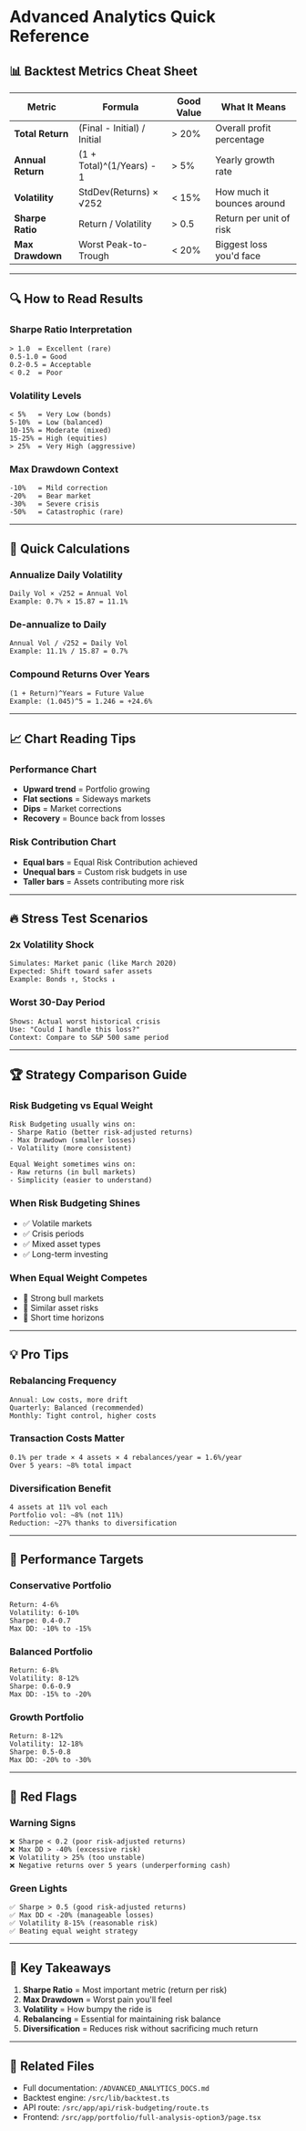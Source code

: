 # Advanced Analytics Quick Reference

## 📊 Backtest Metrics Cheat Sheet

| Metric | Formula | Good Value | What It Means |
|--------|---------|------------|---------------|
| **Total Return** | (Final - Initial) / Initial | > 20% | Overall profit percentage |
| **Annual Return** | (1 + Total)^(1/Years) - 1 | > 5% | Yearly growth rate |
| **Volatility** | StdDev(Returns) × √252 | < 15% | How much it bounces around |
| **Sharpe Ratio** | Return / Volatility | > 0.5 | Return per unit of risk |
| **Max Drawdown** | Worst Peak-to-Trough | < 20% | Biggest loss you'd face |

---

## 🔍 How to Read Results

### Sharpe Ratio Interpretation
```
> 1.0  = Excellent (rare)
0.5-1.0 = Good
0.2-0.5 = Acceptable
< 0.2  = Poor
```

### Volatility Levels
```
< 5%   = Very Low (bonds)
5-10%  = Low (balanced)
10-15% = Moderate (mixed)
15-25% = High (equities)
> 25%  = Very High (aggressive)
```

### Max Drawdown Context
```
-10%   = Mild correction
-20%   = Bear market
-30%   = Severe crisis
-50%   = Catastrophic (rare)
```

---

## 🧮 Quick Calculations

### Annualize Daily Volatility
```
Daily Vol × √252 = Annual Vol
Example: 0.7% × 15.87 = 11.1%
```

### De-annualize to Daily
```
Annual Vol / √252 = Daily Vol
Example: 11.1% / 15.87 = 0.7%
```

### Compound Returns Over Years
```
(1 + Return)^Years = Future Value
Example: (1.045)^5 = 1.246 = +24.6%
```

---

## 📈 Chart Reading Tips

### Performance Chart
- **Upward trend** = Portfolio growing
- **Flat sections** = Sideways markets
- **Dips** = Market corrections
- **Recovery** = Bounce back from losses

### Risk Contribution Chart
- **Equal bars** = Equal Risk Contribution achieved
- **Unequal bars** = Custom risk budgets in use
- **Taller bars** = Assets contributing more risk

---

## 🔥 Stress Test Scenarios

### 2x Volatility Shock
```
Simulates: Market panic (like March 2020)
Expected: Shift toward safer assets
Example: Bonds ↑, Stocks ↓
```

### Worst 30-Day Period
```
Shows: Actual worst historical crisis
Use: "Could I handle this loss?"
Context: Compare to S&P 500 same period
```

---

## 🏆 Strategy Comparison Guide

### Risk Budgeting vs Equal Weight
```
Risk Budgeting usually wins on:
- Sharpe Ratio (better risk-adjusted returns)
- Max Drawdown (smaller losses)
- Volatility (more consistent)

Equal Weight sometimes wins on:
- Raw returns (in bull markets)
- Simplicity (easier to understand)
```

### When Risk Budgeting Shines
- ✅ Volatile markets
- ✅ Crisis periods
- ✅ Mixed asset types
- ✅ Long-term investing

### When Equal Weight Competes
- 🔶 Strong bull markets
- 🔶 Similar asset risks
- 🔶 Short time horizons

---

## 💡 Pro Tips

### Rebalancing Frequency
```
Annual: Low costs, more drift
Quarterly: Balanced (recommended)
Monthly: Tight control, higher costs
```

### Transaction Costs Matter
```
0.1% per trade × 4 assets × 4 rebalances/year = 1.6%/year
Over 5 years: ~8% total impact
```

### Diversification Benefit
```
4 assets at 11% vol each
Portfolio vol: ~8% (not 11%)
Reduction: ~27% thanks to diversification
```

---

## 🎯 Performance Targets

### Conservative Portfolio
```
Return: 4-6%
Volatility: 6-10%
Sharpe: 0.4-0.7
Max DD: -10% to -15%
```

### Balanced Portfolio
```
Return: 6-8%
Volatility: 8-12%
Sharpe: 0.6-0.9
Max DD: -15% to -20%
```

### Growth Portfolio
```
Return: 8-12%
Volatility: 12-18%
Sharpe: 0.5-0.8
Max DD: -20% to -30%
```

---

## 🚨 Red Flags

### Warning Signs
```
❌ Sharpe < 0.2 (poor risk-adjusted returns)
❌ Max DD > -40% (excessive risk)
❌ Volatility > 25% (too unstable)
❌ Negative returns over 5 years (underperforming cash)
```

### Green Lights
```
✅ Sharpe > 0.5 (good risk-adjusted returns)
✅ Max DD < -20% (manageable losses)
✅ Volatility 8-15% (reasonable risk)
✅ Beating equal weight strategy
```

---

## 📝 Key Takeaways

1. **Sharpe Ratio** = Most important metric (return per risk)
2. **Max Drawdown** = Worst pain you'll feel
3. **Volatility** = How bumpy the ride is
4. **Rebalancing** = Essential for maintaining risk balance
5. **Diversification** = Reduces risk without sacrificing much return

---

## 🔗 Related Files

- Full documentation: `/ADVANCED_ANALYTICS_DOCS.md`
- Backtest engine: `/src/lib/backtest.ts`
- API route: `/src/app/api/risk-budgeting/route.ts`
- Frontend: `/src/app/portfolio/full-analysis-option3/page.tsx`
